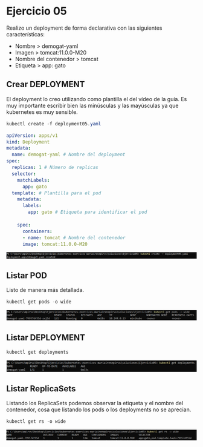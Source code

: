 # Ejercicio 05
Realizo un deployment de forma declarativa con las siguientes características:
* Nombre > demogat-yaml
* Imagen > tomcat:11.0.0-M20
* Nombre del contenedor > tomcat
* Etiqueta > app: gato

## Crear DEPLOYMENT
El deployment lo creo utilizando como plantilla el del vídeo de la guía. Es muy importante escribir bien las minúsculas y las mayúsculas ya que kubernetes es muy sensible. 
 
```powershell
kubectl create -f deployment05.yaml
```

```yaml 
apiVersion: apps/v1
kind: Deployment
metadata:
  name: demogat-yaml # Nombre del deployment
spec:
  replicas: 1 # Número de replicas 
  selector:
    matchLabels:
      app: gato
  template: # Plantilla para el pod
    metadata:
      labels:
        app: gato # Etiqueta para identificar el pod 

    spec:  
      containers:
      - name: tomcat # Nombre del contenedor 
      image: tomcat:11.0.0-M20
```

<img src="../../auxiliar/ej5.png">

## Listar POD 
Listo de manera más detallada. 
```powershell
kubectl get pods -o wide
```
<img src="../../auxiliar/ej5.1.png">


## Listar DEPLOYMENT

```powershell
kubectl get deployments
```
<img src="../../auxiliar/ej5.2.png">

## Listar ReplicaSets 
Listando los ReplicaSets podemos observar la etiqueta y el nombre del contenedor, cosa que listando los pods o los deployments no se aprecian. 
```powershell
kubectl get rs -o wide
```
<img src="../../auxiliar/ej5.3.png">
